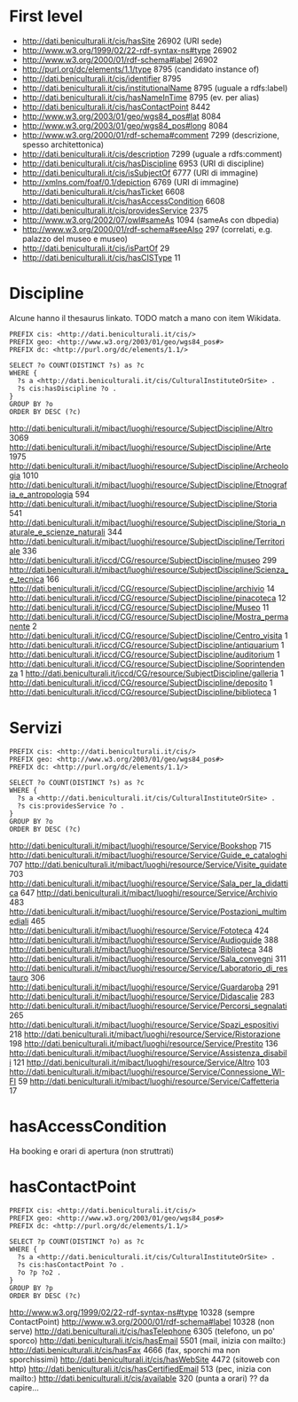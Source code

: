 # First level

* http://dati.beniculturali.it/cis/hasSite 	26902 (URI sede)
* http://www.w3.org/1999/02/22-rdf-syntax-ns#type 	26902
* http://www.w3.org/2000/01/rdf-schema#label 	26902
* http://purl.org/dc/elements/1.1/type 	8795 (candidato instance of)
* http://dati.beniculturali.it/cis/identifier 	8795
* http://dati.beniculturali.it/cis/institutionalName 	8795 (uguale a rdfs:label)
* http://dati.beniculturali.it/cis/hasNameInTime 	8795 (ev. per alias)
* http://dati.beniculturali.it/cis/hasContactPoint 	8442
* http://www.w3.org/2003/01/geo/wgs84_pos#lat 	8084
* http://www.w3.org/2003/01/geo/wgs84_pos#long 	8084
* http://www.w3.org/2000/01/rdf-schema#comment 	7299 (descrizione, spesso architettonica)
* http://dati.beniculturali.it/cis/description 	7299 (uguale a rdfs:comment)
* http://dati.beniculturali.it/cis/hasDiscipline 	6953 (URI di discipline)
* http://dati.beniculturali.it/cis/isSubjectOf 	6777 (URI di immagine)
* http://xmlns.com/foaf/0.1/depiction 	6769 (URI di immagine)
http://dati.beniculturali.it/cis/hasTicket 	6608
* http://dati.beniculturali.it/cis/hasAccessCondition 	6608
* http://dati.beniculturali.it/cis/providesService 	2375
* http://www.w3.org/2002/07/owl#sameAs 	1094 (sameAs con dbpedia)
* http://www.w3.org/2000/01/rdf-schema#seeAlso 	297 (correlati, e.g. palazzo del museo e museo)
* http://dati.beniculturali.it/cis/isPartOf 	29
* http://dati.beniculturali.it/cis/hasCISType 	11

# Discipline

Alcune hanno il thesaurus linkato.
TODO match a mano con item Wikidata.

```
PREFIX cis: <http://dati.beniculturali.it/cis/>
PREFIX geo: <http://www.w3.org/2003/01/geo/wgs84_pos#>
PREFIX dc: <http://purl.org/dc/elements/1.1/>

SELECT ?o COUNT(DISTINCT ?s) as ?c
WHERE {
  ?s a <http://dati.beniculturali.it/cis/CulturalInstituteOrSite> .
  ?s cis:hasDiscipline ?o .
}
GROUP BY ?o
ORDER BY DESC (?c)
```

http://dati.beniculturali.it/mibact/luoghi/resource/SubjectDiscipline/Altro 	3069
http://dati.beniculturali.it/mibact/luoghi/resource/SubjectDiscipline/Arte 	1975
http://dati.beniculturali.it/mibact/luoghi/resource/SubjectDiscipline/Archeologia 	1010
http://dati.beniculturali.it/mibact/luoghi/resource/SubjectDiscipline/Etnografia_e_antropologia 	594
http://dati.beniculturali.it/mibact/luoghi/resource/SubjectDiscipline/Storia 	541
http://dati.beniculturali.it/mibact/luoghi/resource/SubjectDiscipline/Storia_naturale_e_scienze_naturali 	344
http://dati.beniculturali.it/mibact/luoghi/resource/SubjectDiscipline/Territoriale 	336
http://dati.beniculturali.it/iccd/CG/resource/SubjectDiscipline/museo 	299
http://dati.beniculturali.it/mibact/luoghi/resource/SubjectDiscipline/Scienza_e_tecnica 	166
http://dati.beniculturali.it/iccd/CG/resource/SubjectDiscipline/archivio 	14
http://dati.beniculturali.it/iccd/CG/resource/SubjectDiscipline/pinacoteca 	12
http://dati.beniculturali.it/iccd/CG/resource/SubjectDiscipline/Museo 	11
http://dati.beniculturali.it/iccd/CG/resource/SubjectDiscipline/Mostra_permanente 	2
http://dati.beniculturali.it/iccd/CG/resource/SubjectDiscipline/Centro_visita 	1
http://dati.beniculturali.it/iccd/CG/resource/SubjectDiscipline/antiquarium 	1
http://dati.beniculturali.it/iccd/CG/resource/SubjectDiscipline/auditorium 	1
http://dati.beniculturali.it/iccd/CG/resource/SubjectDiscipline/Soprintendenza 	1
http://dati.beniculturali.it/iccd/CG/resource/SubjectDiscipline/galleria 	1
http://dati.beniculturali.it/iccd/CG/resource/SubjectDiscipline/deposito 	1
http://dati.beniculturali.it/iccd/CG/resource/SubjectDiscipline/biblioteca 	1

# Servizi

```
PREFIX cis: <http://dati.beniculturali.it/cis/>
PREFIX geo: <http://www.w3.org/2003/01/geo/wgs84_pos#>
PREFIX dc: <http://purl.org/dc/elements/1.1/>

SELECT ?o COUNT(DISTINCT ?s) as ?c
WHERE {
  ?s a <http://dati.beniculturali.it/cis/CulturalInstituteOrSite> .
  ?s cis:providesService ?o .
}
GROUP BY ?o
ORDER BY DESC (?c)
```

http://dati.beniculturali.it/mibact/luoghi/resource/Service/Bookshop 	715
http://dati.beniculturali.it/mibact/luoghi/resource/Service/Guide_e_cataloghi 	707
http://dati.beniculturali.it/mibact/luoghi/resource/Service/Visite_guidate 	703
http://dati.beniculturali.it/mibact/luoghi/resource/Service/Sala_per_la_didattica 	647
http://dati.beniculturali.it/mibact/luoghi/resource/Service/Archivio 	483
http://dati.beniculturali.it/mibact/luoghi/resource/Service/Postazioni_multimediali 	465
http://dati.beniculturali.it/mibact/luoghi/resource/Service/Fototeca 	424
http://dati.beniculturali.it/mibact/luoghi/resource/Service/Audioguide 	388
http://dati.beniculturali.it/mibact/luoghi/resource/Service/Biblioteca 	348
http://dati.beniculturali.it/mibact/luoghi/resource/Service/Sala_convegni 	311
http://dati.beniculturali.it/mibact/luoghi/resource/Service/Laboratorio_di_restauro 	306
http://dati.beniculturali.it/mibact/luoghi/resource/Service/Guardaroba 	291
http://dati.beniculturali.it/mibact/luoghi/resource/Service/Didascalie 	283
http://dati.beniculturali.it/mibact/luoghi/resource/Service/Percorsi_segnalati 	265
http://dati.beniculturali.it/mibact/luoghi/resource/Service/Spazi_espositivi 	218
http://dati.beniculturali.it/mibact/luoghi/resource/Service/Ristorazione 	198
http://dati.beniculturali.it/mibact/luoghi/resource/Service/Prestito 	136
http://dati.beniculturali.it/mibact/luoghi/resource/Service/Assistenza_disabili 	121
http://dati.beniculturali.it/mibact/luoghi/resource/Service/Altro 	103
http://dati.beniculturali.it/mibact/luoghi/resource/Service/Connessione_WI-FI 	59
http://dati.beniculturali.it/mibact/luoghi/resource/Service/Caffetteria 	17

# hasAccessCondition

Ha booking e orari di apertura (non struttrati)

# hasContactPoint

```
PREFIX cis: <http://dati.beniculturali.it/cis/>
PREFIX geo: <http://www.w3.org/2003/01/geo/wgs84_pos#>
PREFIX dc: <http://purl.org/dc/elements/1.1/>

SELECT ?p COUNT(DISTINCT ?o) as ?c
WHERE {
  ?s a <http://dati.beniculturali.it/cis/CulturalInstituteOrSite> .
  ?s cis:hasContactPoint ?o .
  ?o ?p ?o2 .
}
GROUP BY ?p
ORDER BY DESC (?c)
```

http://www.w3.org/1999/02/22-rdf-syntax-ns#type 	10328 (sempre ContactPoint)
http://www.w3.org/2000/01/rdf-schema#label 	10328 (non serve)
http://dati.beniculturali.it/cis/hasTelephone 	6305 (telefono, un po' sporco)
http://dati.beniculturali.it/cis/hasEmail 	5501 (mail, inizia con mailto:)
http://dati.beniculturali.it/cis/hasFax 	4666 (fax, sporchi ma non sporchissimi)
http://dati.beniculturali.it/cis/hasWebSite 	4472 (sitoweb con http)
http://dati.beniculturali.it/cis/hasCertifiedEmail 	513 (pec, inizia con mailto:)
http://dati.beniculturali.it/cis/available 	320 (punta a orari) ?? da capire...
